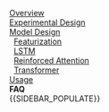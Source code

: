 [Overview](Home)  
[Experimental Design](Experimental-Design)  
[Model Design](Model-Design)  
&nbsp;&nbsp;[Featurization](Featurization)  
&nbsp;&nbsp;[LSTM](LSTM)  
&nbsp;&nbsp;[Reinforced Attention](Reinforced-Attention)  
&nbsp;&nbsp;[Transformer](Transformer)  
[Usage](Usage)  
**FAQ**  
{{SIDEBAR_POPULATE}}  